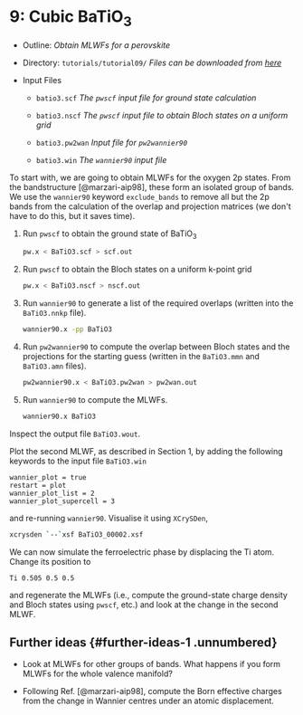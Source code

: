 # 9: Cubic BaTiO$_3$

- Outline: *Obtain MLWFs for a perovskite*

- Directory: `tutorials/tutorial09/` *Files can be downloaded from
    [here](https://github.com/wannier-developers/wannier90/tree/develop/tutorials/tutorial09)*

- Input Files

    - `batio3.scf` *The `pwscf` input file for ground
        state calculation*

    - `batio3.nscf` *The `pwscf` input file to obtain
        Bloch states on a uniform grid*

    - `batio3.pw2wan` *Input file for `pw2wannier90`*

    - `batio3.win` *The `wannier90` input file*

To start with, we are going to obtain MLWFs for the oxygen 2p states.
From the bandstructure [@marzari-aip98], these form an isolated group
of bands. We use the `wannier90` keyword `exclude_bands` to remove all
but the 2p bands from the calculation of the overlap and projection
matrices (we don't have to do this, but it saves time).

1. Run `pwscf` to obtain the ground state of BaTiO$_3$

    ```bash title="Terminal"
    pw.x < BaTiO3.scf > scf.out
    ```

2. Run `pwscf` to obtain the Bloch states on a uniform
    k-point grid

    ```bash title="Terminal"
    pw.x < BaTiO3.nscf > nscf.out
    ```

3. Run `wannier90` to generate a list of the required overlaps (written
    into the `BaTiO3.nnkp` file).

    ```bash title="Terminal"
    wannier90.x -pp BaTiO3
    ```

4. Run `pw2wannier90` to compute the overlap between Bloch states and
    the projections for the starting guess (written in the `BaTiO3.mmn`
    and `BaTiO3.amn` files).

    ```bash title="Terminal"
    pw2wannier90.x < BaTiO3.pw2wan > pw2wan.out
    ```

5. Run `wannier90` to compute the MLWFs.

    ```bash title="Terminal"
    wannier90.x BaTiO3
    ```

Inspect the output file `BaTiO3.wout`.

Plot the second MLWF, as described in Section 1, by adding the following
keywords to the input file `BaTiO3.win`

```vi title="Input file"
wannier_plot = true
restart = plot
wannier_plot_list = 2
wannier_plot_supercell = 3
```

and re-running `wannier90`. Visualise it using `XCrySDen`,

```bash title="Terminal"
xcrysden `--`xsf BaTiO3_00002.xsf
```

We can now simulate the ferroelectric phase by displacing the Ti atom.
Change its position to

```vi title="Input file"
Ti 0.505 0.5 0.5
```

and regenerate the MLWFs (i.e., compute the ground-state charge density
and Bloch states using `pwscf`, etc.) and look at the change
in the second MLWF.

## Further ideas {#further-ideas-1 .unnumbered}

- Look at MLWFs for other groups of bands. What happens if you form
    MLWFs for the whole valence manifold?

- Following Ref. [@marzari-aip98], compute the Born effective
    charges from the change in Wannier centres under an atomic
    displacement.
